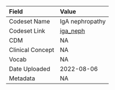 |Field            |Value           |
|:----------------|:---------------|
|Codeset Name     |IgA nephropathy |
|Codeset Link     |[iga_neph](https://github.com/PEDSnet/Variable-Dictionary/blob/main/condition/iga_neph.csv)|
|CDM              |NA              |
|Clinical Concept |NA              |
|Vocab            |NA              |
|Date Uploaded    |2022-08-06      |
|Metadata         |NA              |
